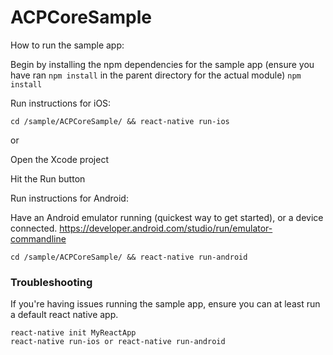 # ACPCoreSample

How to run the sample app:

Begin by installing the npm dependencies for the sample app (ensure you have ran `npm install` in the parent directory for the actual module)
`npm install`

Run instructions for iOS:
```
cd /sample/ACPCoreSample/ && react-native run-ios
```
or

Open the Xcode project

Hit the Run button

Run instructions for Android:

Have an Android emulator running (quickest way to get started), or a device connected. https://developer.android.com/studio/run/emulator-commandline

```
cd /sample/ACPCoreSample/ && react-native run-android
```

### Troubleshooting

If you're having issues running the sample app, ensure you can at least run a default react native app.

```
react-native init MyReactApp
react-native run-ios or react-native run-android
```
